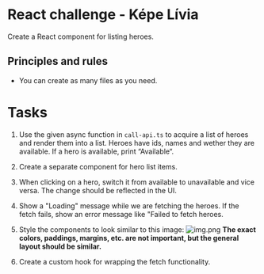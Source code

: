 # React challenge - Képe Lívia

Create a React component for listing heroes.

## Principles and rules

- You can create as many files as you need.

# Tasks

1. Use the given async function in `call-api.ts` to acquire a list of heroes and render them into a list.
   Heroes have ids, names and wether they are available. If a hero is available, print “Available“.


2. Create a separate component for hero list items.


3. When clicking on a hero, switch it from available to unavailable and vice versa. The change should be reflected in the UI.


4. Show a "Loading" message while we are fetching the heroes. If the fetch fails, show an error message like "Failed to fetch heroes.


5. Style the components to look similar to this image:
   ![img.png](img.png)
   **The exact colors, paddings, margins, etc. are not important, but the general layout should be similar.**


6. Create a custom hook for wrapping the fetch functionality.

